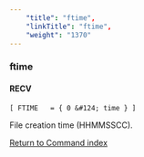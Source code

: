 ```yaml
---
    "title": "ftime",
    "linkTitle": "ftime",
    "weight": "1370"
---
```

<span id="ftime"></span>

### ftime

#### RECV

`[ FTIME   = { 0 &#124; time } ]`

File creation time (HHMMSSCC).

[Return to Command index](../../)
